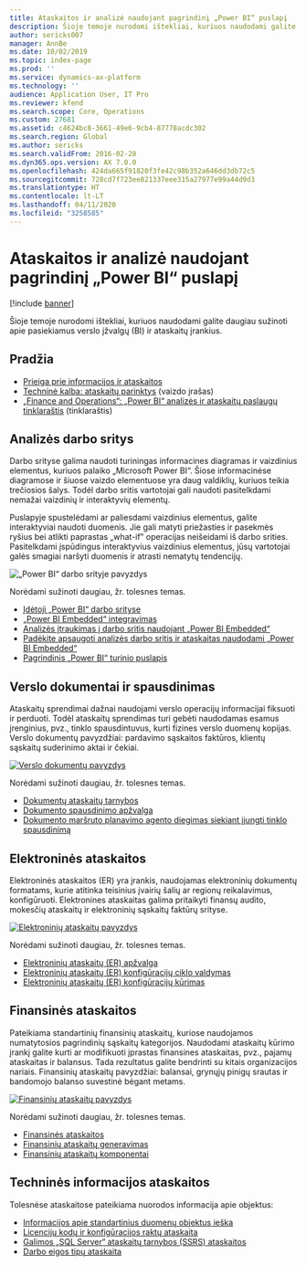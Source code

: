```yaml
---
title: Ataskaitos ir analizė naudojant pagrindinį „Power BI“ puslapį
description: Šioje temoje nurodomi ištekliai, kuriuos naudodami galite daugiau sužinoti apie prieinamus verslo įžvalgų ir ataskaitų įrankius.
author: sericks007
manager: AnnBe
ms.date: 10/02/2019
ms.topic: index-page
ms.prod: ''
ms.service: dynamics-ax-platform
ms.technology: ''
audience: Application User, IT Pro
ms.reviewer: kfend
ms.search.scope: Core, Operations
ms.custom: 27681
ms.assetid: c4624bc8-3661-49e6-9cb4-87778acdc302
ms.search.region: Global
ms.author: sericks
ms.search.validFrom: 2016-02-28
ms.dyn365.ops.version: AX 7.0.0
ms.openlocfilehash: 424da665f91820f3fe42c98b352a646dd3db72c5
ms.sourcegitcommit: 728cd7f723ee821337eee315a27977e99a44d9d3
ms.translationtype: HT
ms.contentlocale: lt-LT
ms.lasthandoff: 04/11/2020
ms.locfileid: "3258585"
---
```

# <a name="reporting-and-analytics-with-power-bi-home-page"></a>Ataskaitos ir analizė naudojant pagrindinį „Power BI“ puslapį

[!include [banner](../includes/banner.md)]

Šioje temoje nurodomi ištekliai, kuriuos naudodami galite daugiau sužinoti apie pasiekiamus verslo įžvalgų (BI) ir ataskaitų įrankius.

## <a name="get-started"></a>Pradžia
- [Prieiga prie informacijos ir ataskaitos](information-access-reporting.md)
- [Techninė kalba: ataskaitų parinktys](https://www.youtube.com/watch?v=NzZONjKs5xA) (vaizdo įrašas)
- [„Finance and Operations“: „Power BI“ analizės ir ataskaitų paslaugų tinklaraštis](https://community.dynamics.com/365/financeandoperations/b/powerbianalyticsandreporting) (tinklaraštis)

## <a name="analytical-workspaces"></a>Analizės darbo sritys
Darbo srityse galima naudoti turiningas informacines diagramas ir vaizdinius elementus, kuriuos palaiko „Microsoft Power BI“. Šiose informacinėse diagramose ir šiuose vaizdo elementuose yra daug valdiklių, kuriuos teikia trečiosios šalys. Todėl darbo sritis vartotojai gali naudoti pasitelkdami nemažai vaizdinių ir interaktyvių elementų.

Puslapyje spustelėdami ar paliesdami vaizdinius elementus, galite interaktyviai naudoti duomenis. Jie gali matyti priežasties ir pasekmės ryšius bei atlikti paprastas „what-if‟ operacijas neišeidami iš darbo srities. Pasitelkdami įspūdingus interaktyvius vaizdinius elementus, jūsų vartotojai galės smagiai naršyti duomenis ir atrasti nematytų tendencijų.

![„Power BI“ darbo srityje pavyzdys](./media/Power-BI-in-D365-Workspace.png)

Norėdami sužinoti daugiau, žr. tolesnes temas.

- [Įdėtoji „Power BI“ darbo srityse](embed-power-bi-workspaces.md)
- [„Power BI Embedded“ integravimas](power-bi-embedded-integration.md)
- [Analizės įtraukimas į darbo sritis naudojant „Power BI Embedded“](add-analytics-tab-workspaces.md)
- [Padėkite apsaugoti analizės darbo sritis ir ataskaitas naudodami „Power BI Embedded“](secure-analytical-workspaces.md)
- [Pagrindinis „Power BI“ turinio puslapis](power-bi-home-page.md)

## <a name="business-documents-and-printing"></a>Verslo dokumentai ir spausdinimas
Ataskaitų sprendimai dažnai naudojami verslo operacijų informacijai fiksuoti ir perduoti. Todėl ataskaitų sprendimas turi gebėti naudodamas esamus įrenginius, pvz., tinklo spausdintuvus, kurti fizines verslo duomenų kopijas. Verslo dokumentų pavyzdžiai: pardavimo sąskaitos faktūros, klientų sąskaitų suderinimo aktai ir čekiai.

[![Verslo dokumentų pavyzdys](./media/image-of-business-documents-1024x632.png)](./media/image-of-business-documents.png)

Norėdami sužinoti daugiau, žr. tolesnes temas.

- [Dokumentų ataskaitų tarnybos](document-reporting-services.md)
- [Dokumento spausdinimo apžvalga](print-documents.md)
- [Dokumento maršruto planavimo agento diegimas siekiant įjungti tinklo spausdinimą](install-document-routing-agent.md)

## <a name="electronic-reporting"></a>Elektroninės ataskaitos
Elektroninės ataskaitos (ER) yra įrankis, naudojamas elektroninių dokumentų formatams, kurie atitinka teisinius įvairių šalių ar regionų reikalavimus, konfigūruoti. Elektronines ataskaitas galima pritaikyti finansų audito, mokesčių ataskaitų ir elektroninių sąskaitų faktūrų srityse.

[![Elektroninių ataskaitų pavyzdys](./media/electronic-reporting-example.png)](./media/electronic-reporting-example.png)

Norėdami sužinoti daugiau, žr. tolesnes temas.

- [Elektroninių ataskaitų (ER) apžvalga](general-electronic-reporting.md)
- [Elektroninių ataskaitų (ER) konfigūracijų ciklo valdymas](general-electronic-reporting-manage-configuration-lifecycle.md)
- [Elektroninių ataskaitų (ER) konfigūracijų kūrimas](electronic-reporting-configuration.md)

## <a name="financial-reporting"></a>Finansinės ataskaitos
Pateikiama standartinių finansinių ataskaitų, kuriose naudojamos numatytosios pagrindinių sąskaitų kategorijos. Naudodami ataskaitų kūrimo įrankį galite kurti ar modifikuoti įprastas finansines ataskaitas, pvz., pajamų ataskaitas ir balansus. Tada rezultatus galite bendrinti su kitais organizacijos nariais. Finansinių ataskaitų pavyzdžiai: balansai, grynųjų pinigų srautas ir bandomojo balanso suvestinė bėgant metams.

[![Finansinių ataskaitų pavyzdys](./media/financial-reporting-example.png)](./media/financial-reporting-example.png)

Norėdami sužinoti daugiau, žr. tolesnes temas.

- [Finansinės ataskaitos](financial-reporting-intro.md)
- [Finansinių ataskaitų generavimas](generate-financial-report.md)
- [Finansinių ataskaitų komponentai](financial-report-components.md)

## <a name="technical-reference-reports"></a>Techninės informacijos ataskaitos
Tolesnėse ataskaitose pateikiama nuorodos informacija apie objektus:

- [Informacijos apie standartinius duomenų objektus ieška](../data-entities/data-entities-report.md)
- [Licencijų kodų ir konfigūracijos raktų ataskaita](../sysadmin/license-codes-configuration-keys-report.md)
- [Galimos „SQL Server“ ataskaitų tarnybos (SSRS) ataskaitos](SSRS-report.md)
- [Darbo eigos tipų ataskaita](../../fin-ops/organization-administration/workflow-types-report.md)
